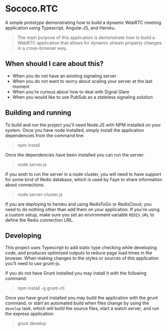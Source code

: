 # Sococo.RTC

A simple prototype demonstrating how to build a dynamic WebRTC meeting application using
Typescript, Angular.JS, and Heroku.

> The main purpose of this application is demonstrate how to build a WebRTC application
> that allows for dynamic stream property changes in a cross-browser way.

## When should I care about this?

 * When you do not have an existing signaling server
 * When you do not want to worry about scaling your server at the last moment
 * When you're curious about how to deal with Signal Glare
 * When you would like to use PubSub as a stateless signaling solution

## Building and running

To build and run the project you'll need Node.JS with NPM installed on your system.  Once
you have node installed, simply install the application dependencies from the command line:

> npm install

Once the dependencies have been installed you can run the server:

> node server.js

If you wish to run the server in a node cluster, you will need to have support for some
kind of Redis database, which is used by Faye to share information about connections.

> node server-cluster.js

If you are deploying to heroku and using RedisToGo or RedisCloud, you need to do nothing
other than add them on your application.  If you're using a custom setup, make sure you
set an environment variable `REDIS_URL` to define the Redis connection URL.



## Developing

This project uses Typescript to add static type checking while developing code, and produces
optimized outputs to reduce page load times in the browser.   When making changes to the styles
or sources of this application you'll need to use grunt-js.

If you do not have Grunt installed you may install it with the following command:

> npm install -g grunt-cli

Once you have grunt installed you may build the application with the grunt command, or start an
automated build when files change by using the `develop` task, which will build the source files,
start a watch server, and run the express application:

> grunt develop


